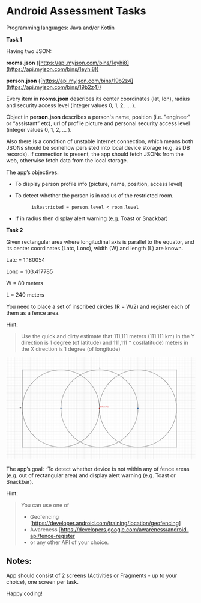 # Android Assessment Tasks

Programming languages: Java and/or Kotlin

**Task 1** 

Having two JSON: 

**rooms.json** ([https://api.myjson.com/bins/1eyhi8](https://api.myjson.com/bins/1eyhi8)) 

**person.json** ([https://api.myjson.com/bins/19b2z4](https://api.myjson.com/bins/19b2z4))

Every item in **rooms.json** describes its center coordinates (lat, lon), radius and security access level (integer values 0, 1, 2, ... ).

Object in **person.json** describes a person's name, position (i.e. "engineer" or “assistant” etc), url of profile picture and personal security access level (integer values 0, 1, 2, ... ).

Also there is a condition of unstable internet connection, which means both JSONs should be somehow persisted into local device storage (e.g. as DB records). If connection is present, the app should fetch JSONs from the web, otherwise fetch data from the local storage.

The app’s objectives:

* To display person profile info (picture, name, position, access level)

* To detect whether the person is in radius of the restricted room. 

            isRestricted = person.level < room.level

* If in radius then display alert warning (e.g. Toast or Snackbar)

   

**Task 2** 

Given rectangular area where longitudinal axis is parallel to the equator, and its center coordinates (Latc, Lonc), width (W) and length (L) are known.

Latc = 1.180054

Lonc = 103.417785

W = 80 meters

L = 240 meters

You need to place a set of inscribed circles (R = W/2) and register each of them as a fence area.

Hint: 
>Use the quick and dirty estimate that 111,111 meters (111.111 km) in the Y direction is 1 degree (of latitude) 
>and 111,111 * cos(latitude) meters in the X direction is 1 degree (of longitude)

![Alt text](readme.res/Ship.png "Rectangular area")
  

The app’s goal:
-To detect whether device is not within any of fence areas (e.g. out of rectangular area) and display alert warning (e.g. Toast or Snackbar).

Hint: 
>You can use one of
>* Geofencing [https://developer.android.com/training/location/geofencing]
>* Awareness [https://developers.google.com/awareness/android-api/fence-register 
>* or any other API of your choice.

## Notes:

App should consist of 2 screens (Activities or Fragments - up to your choice), one screen per task.

Happy coding!

